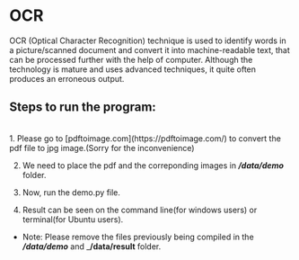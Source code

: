 # OCR
OCR (Optical Character Recognition) technique is used to identify words in a picture/scanned document and convert it into machine-readable text, that can be processed further with the help of computer. Although the technology is mature and uses advanced techniques, it quite often produces an erroneous output.

## Steps to run the program:
<br>
1. Please go to [pdftoimage.com](https://pdftoimage.com/) to convert the pdf file to jpg image.(Sorry for the inconvenience)

2. We need to place the pdf and the correponding images in ___/data/demo___ folder.

3. Now, run the demo.py file.

4. Result can be seen on the command line(for windows users) or terminal(for Ubuntu users).

  * Note: Please remove the files previously being compiled in the ___/data/demo___ and ___/data/result__ folder.
